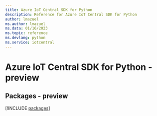 ```yaml
---
title: Azure IoT Central SDK for Python
description: Reference for Azure IoT Central SDK for Python
author: lmazuel
ms.author: lmazuel
ms.data: 01/16/2023
ms.topic: reference
ms.devlang: python
ms.service: iotcentral
---
```

# Azure IoT Central SDK for Python - preview
## Packages - preview
[!INCLUDE [packages](iot-central-index.md)]